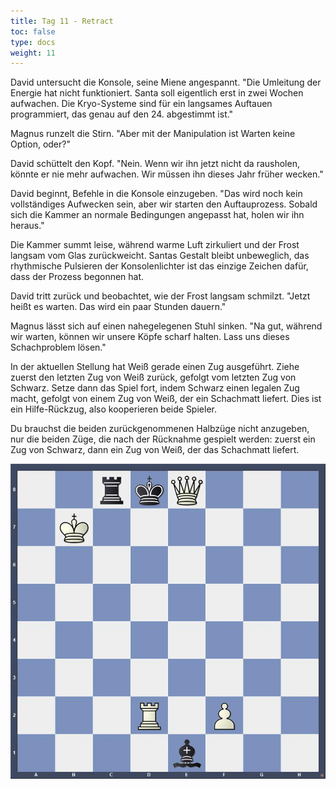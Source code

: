 ```yaml
---
title: Tag 11 - Retract 
toc: false
type: docs
weight: 11
---
```



David untersucht die Konsole, seine Miene angespannt. "Die Umleitung der Energie hat nicht funktioniert. Santa soll eigentlich erst in zwei Wochen aufwachen. Die Kryo-Systeme sind für ein langsames Auftauen programmiert, das genau auf den 24. abgestimmt ist."

Magnus runzelt die Stirn. "Aber mit der Manipulation ist Warten keine Option, oder?"

David schüttelt den Kopf. "Nein. Wenn wir ihn jetzt nicht da rausholen, könnte er nie mehr aufwachen. Wir müssen ihn dieses Jahr früher wecken."

David beginnt, Befehle in die Konsole einzugeben. "Das wird noch kein vollständiges Aufwecken sein, aber wir starten den Auftauprozess. Sobald sich die Kammer an normale Bedingungen angepasst hat, holen wir ihn heraus."

Die Kammer summt leise, während warme Luft zirkuliert und der Frost langsam vom Glas zurückweicht. Santas Gestalt bleibt unbeweglich, das rhythmische Pulsieren der Konsolenlichter ist das einzige Zeichen dafür, dass der Prozess begonnen hat.

David tritt zurück und beobachtet, wie der Frost langsam schmilzt. "Jetzt heißt es warten. Das wird ein paar Stunden dauern."

Magnus lässt sich auf einen nahegelegenen Stuhl sinken. "Na gut, während wir warten, können wir unsere Köpfe scharf halten. Lass uns dieses Schachproblem lösen."

In der aktuellen Stellung hat Weiß gerade einen Zug ausgeführt. Ziehe zuerst den letzten Zug von Weiß zurück, gefolgt vom letzten Zug von Schwarz. Setze dann das Spiel fort, indem Schwarz einen legalen Zug macht, gefolgt von einem Zug von Weiß, der ein Schachmatt liefert. Dies ist ein Hilfe-Rückzug, also kooperieren beide Spieler.

Du brauchst die beiden zurückgenommenen Halbzüge nicht anzugeben, nur die beiden Züge, die nach der Rücknahme gespielt werden: zuerst ein Zug von Schwarz, dann ein Zug von Weiß, der das Schachmatt liefert.

![Stellung Tag 11](/day11.jpg "2rkQ3/1K6/8/8/8/8/3R1P2/4b3 b - - 0 1")


